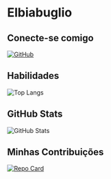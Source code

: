 # Elbiabuglio

## Conecte-se comigo
[![GitHub](https://img.shields.io/badge/Github-000?style=for-the-badge&logo=github&logoColor=0E76A8)](https://github.com/Elbiabuglio)
## Habilidades
![Top Langs](https://github-readme-stats-git-masterrstaa-rickstaa.vercel.app/api/top-langs/?username=Elbiabuglio&bg_color=000&border_color=30A3DC&title_color=E94D5F&text_color=FFF)
## GitHub Stats
![GitHub Stats](https://github-readme-stats.vercel.app/api?username=Elbiabuglio&theme=transparent&bg_color=000&border_color=30A3DC&show_icons=true&icon_color=30A3DC&title=true&hide=stars)
## Minhas Contribuições
[![Repo Card](https://github-readme-stats.vercel.app/api/pin/?username=Elbiabuglio&repo=dio-lab-open-source&bg_color=000&border_color=30A3DC&show_icons=true&icon_color=30A3DC&title_color=E94D5F&text_color=FFF)](https://github.com/SEUUSERNAME/SEUREPOSITORIO)
